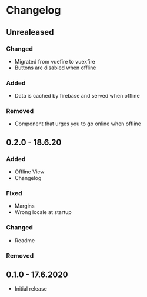 # Changelog

## Unrealeased

### Changed

- Migrated from vuefire to vuexfire
- Buttons are disabled when offline

### Added

- Data is cached by firebase and served when offline

### Removed

- Component that urges you to go online when offline

## 0.2.0 - 18.6.20

### Added

- Offline View
- Changelog

### Fixed

- Margins
- Wrong locale at startup

### Changed

- Readme

### Removed

## 0.1.0 - 17.6.2020

- Initial release
